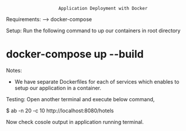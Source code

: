 						Application Deployment with Docker

Requirements:
        --> docker-compose

Setup: Run the following command to up our containers in root directory

# docker-compose up --build

Notes:
* We have separate Dockerfiles for each of services which enables to setup our application in a container.

Testing: Open another terminal and execute below command,

$ ab -n 20 -c 10 http://localhost:8080/hotels

Now check cosole output in application running terminal.
